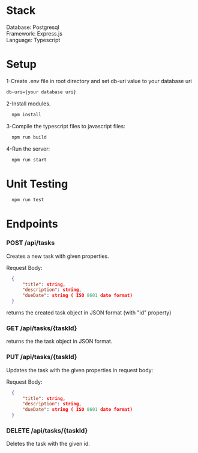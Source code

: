 
# Stack

Database: Postgresql\
Framework: Express.js\
Language: Typescript

# Setup

1-Create .env file in root directory and set db-uri value to your database uri

```bash
db-uri={your database uri}
```

2-Install modules.

```bash
  npm install
```

3-Compile the typescript files to javascript files:

```bash
  npm run build
```

4-Run the server:

```bash
  npm run start
```

# Unit Testing

```bash
  npm run test
```

# Endpoints

### POST /api/tasks
Creates a new task with given properties.

Request Body: 
```json
  {
      "title": string,
      "description": string,
      "dueDate": string ( ISO 8601 date format)
  }
```

returns the created task object in JSON format (with "id" property)

### GET /api/tasks/{taskId}

returns the the task object in JSON format.

### PUT /api/tasks/{taskId}

Updates the task with the given properties in request body:

Request Body: 
```json
  {
      "title": string,
      "description": string,
      "dueDate": string ( ISO 8601 date format)
  }
```

### DELETE /api/tasks/{taskId}

Deletes the task with the given id.

